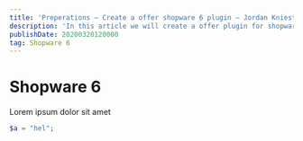 ```yaml
---
title: 'Preperations – Create a offer shopware 6 plugin – Jordan Kniest'
description: 'In this article we will create a offer plugin for shopware 6. In this part we will prepare the plugin.'
publishDate: 20200320120000
tag: Shopware 6
---
```


# Shopware 6

Lorem ipsum dolor sit amet

```php
$a = "hel";
```